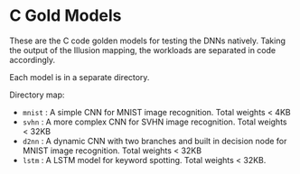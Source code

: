 # C Gold Models

These are the C code golden models for testing the DNNs natively. Taking the output of the Illusion mapping, the workloads are separated in code accordingly.

Each model is in a separate directory.

Directory map:
- `mnist` : A simple CNN for MNIST image recognition. Total weights < 4KB
- `svhn` : A more complex CNN for SVHN image recognition. Total weights < 32KB
- `d2nn` : A dynamic CNN with two branches and built in decision node for MNIST image recognition. Total weights < 32KB
- `lstm` : A LSTM model for keyword spotting. Total weights < 32KB.

